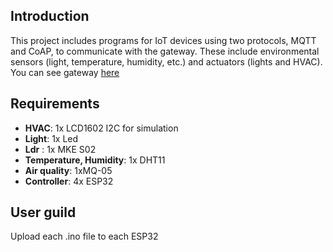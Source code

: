 ## Introduction 
This project includes programs for IoT devices using two protocols, MQTT and CoAP, to communicate with the gateway. These include environmental sensors (light, temperature, humidity, etc.) and actuators (lights and HVAC).
You can see gateway [here](https://github.com/hongphuongnguyen/esp_mqtt_gateway)
## Requirements
- **HVAC**: 1x LCD1602 I2C for simulation
- **Light**: 1x Led
- **Ldr** : 1x MKE S02
- **Temperature, Humidity**: 1x DHT11
- **Air quality**: 1xMQ-05
- **Controller**: 4x ESP32
## User guild
Upload each .ino file to each ESP32